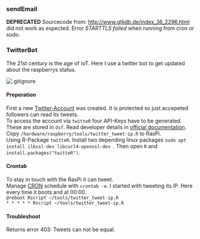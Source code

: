 ### sendEmail
**DEPRECATED** Sourcecode from: http://www.gtkdb.de/index_36_2296.html did not work as expected. Error *STARTTLS failed* when running from cron or sudo.  

### TwitterBot
The 21st century is the age of IoT. Here I use a twitter bot to get updated about the raspberrys status.  

![**.gitignore**](../../../Twitterbot.jpg)

#### Preperation
First a new [Twitter-Account](https://support.twitter.com/articles/334631#) was created. It is protected so just accepeted followers can read its tweets.  
To access the account via `twitteR` four API-Keys have to be generated. These are stored in `dsf`. Read developer details in [official documentation](https://apps.twitter.com/).  
Copy `/hardware/raspberry/tools/twitter_tweet-ip.R` to RasPi.  
Using R-Package `twitteR`. Install two depending linux packages `sudo apt install ilbssl-dev libcurl4-openssl-dev `. Then open `R` and `install.packages("twitteR")`.  

#### Crontab
To stay in touch with the RasPi it can tweet.  
Manage [CRON](https://wiki.ubuntuusers.de/Cron/) schedule with `crontab -e`. I started with tweeting its IP. Here every time it boots and at 00:00.  
`@reboot Rscript ~/tools/twitter_tweet-ip.R`  
`* * * * * Rscript ~/tools/twitter_tweet-ip.R`  

#### Troubleshoot
Returns error 403: Tweets can not be equal.